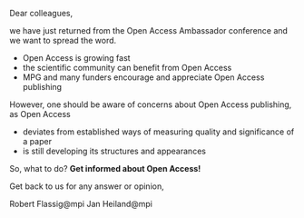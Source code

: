 Dear colleagues,

we have just returned from the Open Access Ambassador conference and we
want to spread the word.

 - Open Access is growing fast
 - the scientific community can benefit from Open Access
 - MPG and many funders encourage and appreciate Open Access publishing

However, one should be aware of concerns about Open Access publishing, as Open Access

 - deviates from established ways of measuring quality and significance of a paper
 - is still developing its structures and appearances

So, what to do? **Get informed about Open Access!**


Get back to us for any answer or opinion,

Robert Flassig@mpi
Jan Heiland@mpi
